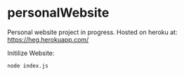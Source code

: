 # personalWebsite
Personal website project in progress. Hosted on heroku at: https://heg.herokuapp.com/


Initilize Website:
```
node index.js
```